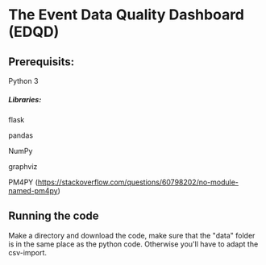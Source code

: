 # The Event Data Quality Dashboard (EDQD)

## Prerequisits:

Python 3

##### Libraries:

flask

pandas

NumPy

graphviz

PM4PY (https://stackoverflow.com/questions/60798202/no-module-named-pm4py)


## Running the code

Make a directory and download the code, make sure that the "data" folder is in the same place as the python code. Otherwise you'll have to adapt the csv-import.
